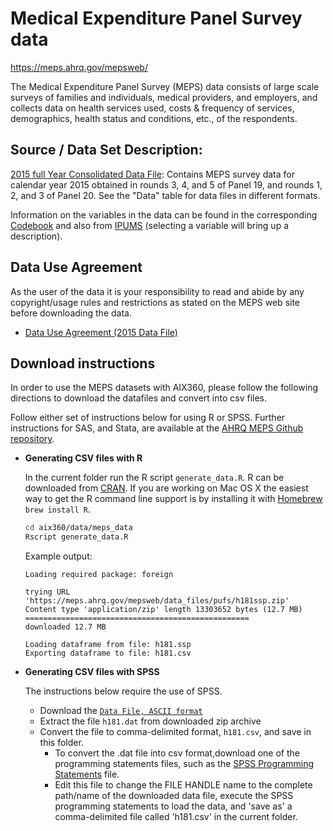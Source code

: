 # Medical Expenditure Panel Survey data
<https://meps.ahrq.gov/mepsweb/>


The Medical Expenditure Panel Survey (MEPS) data consists of large scale surveys of families and individuals, medical providers, and employers, and collects data on health services used, costs & frequency of services, demographics, health status and conditions, etc., of the respondents.

## Source / Data Set Description:


[2015 full Year Consolidated Data File](https://meps.ahrq.gov/mepsweb/data_stats/download_data_files_detail.jsp?cboPufNumber=HC-181): Contains MEPS survey data for calendar year 2015 obtained in rounds 3, 4, and 5 of Panel 19, and rounds 1, 2, and 3 of Panel 20. See the "Data" table for data files in different formats.

Information on the variables in the data can be found in the corresponding [Codebook](https://meps.ahrq.gov/data_stats/download_data_files_codebook.jsp?PUFId=H181) and also from [IPUMS](https://meps.ipums.org/meps-action/variables/group) (selecting a variable will bring up a description).  


## Data Use Agreement

As the user of the data it is your responsibility to read and abide by any copyright/usage rules and restrictions as stated on the MEPS web site before downloading the data.

- [Data Use Agreement (2015 Data File)](https://meps.ahrq.gov/data_stats/download_data/pufs/h181/h181doc.shtml#Data)


## Download instructions

In order to use the MEPS datasets with AIX360, please follow the following directions to download the datafiles and convert into csv files. 

Follow either set of instructions below for using R or SPSS. Further instructions for SAS, and Stata, are available at the [AHRQ MEPS Github repository](https://github.com/HHS-AHRQ/MEPS).

 - **Generating CSV files with R**
    
    In the current folder run the R script `generate_data.R`. R can be downloaded from [CRAN](https://cran.r-project.org).
    If you are working on Mac OS X the easiest way to get the R command line support is by installing it with 
    [Homebrew](https://brew.sh/) `brew install R`.
    
    ```Bash
    cd aix360/data/meps_data
    Rscript generate_data.R
    ```
    
    Example output:
    
    ```
    Loading required package: foreign
    
    trying URL 'https://meps.ahrq.gov/mepsweb/data_files/pufs/h181ssp.zip'
    Content type 'application/zip' length 13303652 bytes (12.7 MB)
    ==================================================
    downloaded 12.7 MB
    
    Loading dataframe from file: h181.ssp
    Exporting dataframe to file: h181.csv
    ```

 - **Generating CSV files with SPSS**

    The instructions below require the use of SPSS.
    
    * Download the [`Data File, ASCII format`](https://meps.ahrq.gov/mepsweb/data_files/pufs/h181dat.zip)
    * Extract the file `h181.dat` from downloaded zip archive
    * Convert the file to comma-delimited format, `h181.csv`, and save in this folder.
        * To convert the .dat file into csv format,download one of the programming statements files, such as the [SPSS Programming Statements](https://meps.ahrq.gov/mepsweb/data_stats/download_data/pufs/h181/h181spu.txt) file.
        * Edit this file to change the FILE HANDLE name to the complete path/name of the downloaded data file, execute the SPSS programming statements to load the data, and 'save as' a comma-delimited file called 'h181.csv' in the current folder.
        